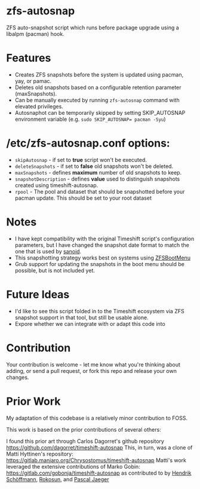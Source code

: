 # zfs-autosnap 
ZFS auto-snapshot script which runs before package upgrade using a libalpm (pacman) hook.

# Features
*  Creates ZFS snapshots before the system is updated using pacman, yay, or pamac. 
*  Deletes old snapshots based on a configurable retention parameter (maxSnapshots).
*  Can be manually executed by running `zfs-autosnap` command with elevated privileges.
*  Autosnaphot can be temporarily skipped by setting SKIP_AUTOSNAP environment variable (e.g. `sudo SKIP_AUTOSNAP= pacman -Syu`)

# /etc/zfs-autosnap.conf options:
*  `skipAutosnap` - if set to **true** script won't be executed.
*  `deleteSnapshots` - if set to **false** old snapshots won't be deleted.
*  `maxSnapshots` - defines **maximum** number of old snapshots to keep.
*  `snapshotDescription` - defines **value** used to distinguish snapshots created using timeshift-autosnap.
*  `rpool` - The pool and dataset that should be snapshotted before your pacman update. This should be set to your root dataset

# Notes
* I have kept compatibility with the original Timeshift script's configuration parameters, but I have changed the snapshot date format to match the one that is used by [sanoid](https://github.com/jimsalterjrs/sanoid).
* This snapshotting strategy works best on systems using [ZFSBootMenu](https://docs.zfsbootmenu.org/)
* Grub support for updating the snapshots in the boot menu should be possible, but is not included yet. 

# Future Ideas
* I'd like to see this script folded in to the Timeshift ecosystem via ZFS snapshot support in that tool, but still be usable alone.
* Expore whether we can integrate with or adapt this code into 

# Contribution
Your contribution is welcome - let me know what you're thinking about adding, or send a pull request, or fork this repo and release your own changes. 


# Prior Work
My adaptation of this codebase is a relatively minor contribution to FOSS. 

This work is based on the prior contributions of several others:

I found this prior art through Carlos Dagorret's github repository https://github.com/dagorret/timeshift-autosnap
This, in turn, was a clone of Matti Hyttinen's repository: https://gitlab.manjaro.org/Chrysostomus/timeshift-autosnap
Matti's work leveraged the extensive contributions of Marko Gobin: https://gitlab.com/gobonja/timeshift-autosnap as contributed to by [Hendrik Schöffmann](https://gitlab.com/gobonja/timeshift-autosnap/-/commit/a33da4c3f85b147d705c9af8c39e393760910092), [Rokosun](https://gitlab.com/gobonja/timeshift-autosnap/-/commit/42a582dde3478d9caac52e92cddde21a3e19e4a0), and [Pascal Jaeger](https://gitlab.com/gobonja/timeshift-autosnap/-/commit/0f933eb5966848d96477b5148e40ac1c3e750e22)
